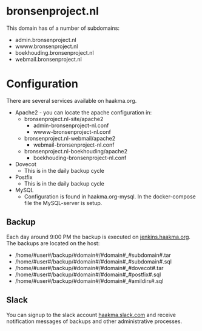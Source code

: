 # bronsenproject.nl

This domain has of a number of subdomains:

* admin.bronsenproject.nl
* wwww.bronsenproject.nl
* boekhouding.bronsenproject.nl
* webmail.bronsenproject.nl

# Configuration

There are several services available on haakma.org.

* Apache2 - you can locate the apache configuration in:
  * bronsenproject.nl-site/apache2
    * admin-bronsenproject-nl.conf
    * wwww-bronsenproject-nl.conf
  * bronsenproject.nl-webmail/apache2
    * webmail-bronsenproject-nl.conf
  * bronsenproject.nl-boekhouding/apache2
    * boekhouding-bronsenproject-nl.conf
* Dovecot
  * This is in the daily backup cycle
* Postfix
  * This is in the daily backup cycle
* MySQL
  * Configuration is found in haakma.org-mysql. In the docker-compose file the MySQL-server is setup. 

## Backup

Each day around 9:00 PM the backup is executed on [jenkins.haakma.org](http://jenkins.haakma.org/job/bronsenproject-nl/job/bronsenproject-nl/).
The backups are located on the host:

* /home/#user#/backup/#domain#/#domain#_#subdomain#.tar
* /home/#user#/backup/#domain#/#domain#_#subdomain#.sql
* /home/#user#/backup/#domain#/#domain#_#dovecot#.tar
* /home/#user#/backup/#domain#/#domain#_#postfix#.sql
* /home/#user#/backup/#domain#/#domain#_#amildirs#.sql

## Slack

You can signup to the slack account [haakma.slack.com](https://haakma.slack.com/messages/C78LBN27M) and receive notification messages of backups and other administrative processes.

